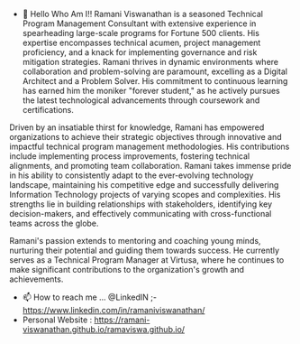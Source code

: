 - 👋 Hello Who Am I!!
Ramani Viswanathan is a seasoned Technical Program Management Consultant with extensive experience in spearheading large-scale programs for Fortune 500 clients. His expertise encompasses technical acumen, project management proficiency, and a knack for implementing governance and risk mitigation strategies. Ramani thrives in dynamic environments where collaboration and problem-solving are paramount, excelling as a Digital Architect and a Problem Solver. His commitment to continuous learning has earned him the moniker "forever student," as he actively pursues the latest technological advancements through coursework and certifications.

Driven by an insatiable thirst for knowledge, Ramani has empowered organizations to achieve their strategic objectives through innovative and impactful technical program management methodologies. His contributions include implementing process improvements, fostering technical alignments, and promoting team collaboration. Ramani takes immense pride in his ability to consistently adapt to the ever-evolving technology landscape, maintaining his competitive edge and successfully delivering Information Technology projects of varying scopes and complexities. His strengths lie in building relationships with stakeholders, identifying key decision-makers, and effectively communicating with cross-functional teams across the globe.

Ramani's passion extends to mentoring and coaching young minds, nurturing their potential and guiding them towards success. He currently serves as a Technical Program Manager at Virtusa, where he continues to make significant contributions to the organization's growth and achievements.

- 📫 How to reach me ... @LinkedIN ;- https://www.linkedin.com/in/ramaniviswanathan/
- Personal Website : https://ramani-viswanathan.github.io/ramaviswa.github.io/ 

<!---
Ramani-Viswanathan/Ramani-Viswanathan is a ✨ special ✨ repository because its `README.md` (this file) appears on your GitHub profile.
You can click the Preview link to take a look at your changes.
--->
